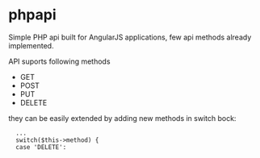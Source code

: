 phpapi
======
Simple PHP api built for AngularJS applications, few api methods already implemented.

API suports following methods
* GET
* POST
* PUT
* DELETE

they can be easily extended by adding new methods in switch bock:
```
  ...
  switch($this->method) {
  case 'DELETE':
```

